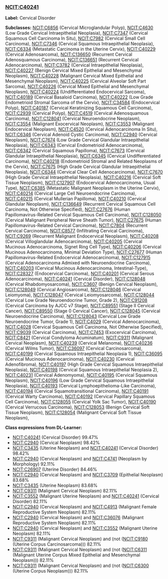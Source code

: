 
### [NCIT:C40241](http://purl.obolibrary.org/obo/NCIT_C40241)
**Label:** Cervical Disorder

**Subclasses:** [NCIT:C6856](http://purl.obolibrary.org/obo/NCIT_C6856) (Cervical Microglandular Polyp), [NCIT:C4630](http://purl.obolibrary.org/obo/NCIT_C4630) (Low Grade Cervical Intraepithelial Neoplasia), [NCIT:C7347](http://purl.obolibrary.org/obo/NCIT_C7347) (Cervical Squamous Cell Carcinoma In Situ), [NCIT:C7982](http://purl.obolibrary.org/obo/NCIT_C7982) (Cervical Small Cell Carcinoma), [NCIT:C7346](http://purl.obolibrary.org/obo/NCIT_C7346) (Cervical Squamous Intraepithelial Neoplasia), [NCIT:C6334](http://purl.obolibrary.org/obo/NCIT_C6334) (Metastatic Carcinoma in the Uterine Cervix), [NCIT:C40229](http://purl.obolibrary.org/obo/NCIT_C40229) (Cervical Adenosarcoma), [NCIT:C136650](http://purl.obolibrary.org/obo/NCIT_C136650) (Recurrent Cervical Adenosquamous Carcinoma), [NCIT:C136651](http://purl.obolibrary.org/obo/NCIT_C136651) (Recurrent Cervical Adenocarcinoma), [NCIT:C3782](http://purl.obolibrary.org/obo/NCIT_C3782) (Cervical Intraepithelial Neoplasia), [NCIT:C40227](http://purl.obolibrary.org/obo/NCIT_C40227) (Benign Cervical Mixed Epithelial and Mesenchymal Neoplasm), [NCIT:C40228](http://purl.obolibrary.org/obo/NCIT_C40228) (Malignant Cervical Mixed Epithelial and Mesenchymal Neoplasm), [NCIT:C40225](http://purl.obolibrary.org/obo/NCIT_C40225) (Cervical Alveolar Soft Part Sarcoma), [NCIT:C40226](http://purl.obolibrary.org/obo/NCIT_C40226) (Cervical Mixed Epithelial and Mesenchymal Neoplasm), [NCIT:C40224](http://purl.obolibrary.org/obo/NCIT_C40224) (Undifferentiated Endocervical Sarcoma), [NCIT:C40189](http://purl.obolibrary.org/obo/NCIT_C40189) (Cervical Basaloid Carcinoma), [NCIT:C40222](http://purl.obolibrary.org/obo/NCIT_C40222) (Low Grade Endometrioid Stromal Sarcoma of the Cervix), [NCIT:C34584](http://purl.obolibrary.org/obo/NCIT_C34584) (Endocervical Polyp), [NCIT:C40187](http://purl.obolibrary.org/obo/NCIT_C40187) (Cervical Keratinizing Squamous Cell Carcinoma), [NCIT:C2939](http://purl.obolibrary.org/obo/NCIT_C2939) (Cervical Polyp), [NCIT:C4519](http://purl.obolibrary.org/obo/NCIT_C4519) (Cervical Adenosquamous Carcinoma), [NCIT:C128041](http://purl.obolibrary.org/obo/NCIT_C128041) (Cervical Neuroendocrine Neoplasm), [NCIT:C3554](http://purl.obolibrary.org/obo/NCIT_C3554) (Malignant Exocervical Neoplasm), [NCIT:C3553](http://purl.obolibrary.org/obo/NCIT_C3553) (Malignant Endocervical Neoplasm), [NCIT:C4520](http://purl.obolibrary.org/obo/NCIT_C4520) (Cervical Adenocarcinoma In Situ), [NCIT:C6346](http://purl.obolibrary.org/obo/NCIT_C6346) (Cervical Adenoid Cystic Carcinoma), [NCIT:C2940](http://purl.obolibrary.org/obo/NCIT_C2940) (Cervical Neoplasm), [NCIT:C7674](http://purl.obolibrary.org/obo/NCIT_C7674) (Low Grade Cervical Glandular Intraepithelial Neoplasia), [NCIT:C6343](http://purl.obolibrary.org/obo/NCIT_C6343) (Cervical Endometrioid Adenocarcinoma), [NCIT:C6342](http://purl.obolibrary.org/obo/NCIT_C6342) (Cervical Squamous Papilloma), [NCIT:C7673](http://purl.obolibrary.org/obo/NCIT_C7673) (Cervical Glandular Intraepithelial Neoplasia), [NCIT:C6345](http://purl.obolibrary.org/obo/NCIT_C6345) (Cervical Undifferentiated Carcinoma), [NCIT:C40218](http://purl.obolibrary.org/obo/NCIT_C40218) (Endometrioid Stromal and Related Neoplasms of the Cervix), [NCIT:C7675](http://purl.obolibrary.org/obo/NCIT_C7675) (High Grade Cervical Glandular Intraepithelial Neoplasia), [NCIT:C6344](http://purl.obolibrary.org/obo/NCIT_C6344) (Cervical Clear Cell Adenocarcinoma), [NCIT:C7670](http://purl.obolibrary.org/obo/NCIT_C7670) (High Grade Cervical Intraepithelial Neoplasia), [NCIT:C40216](http://purl.obolibrary.org/obo/NCIT_C40216) (Cervical Soft Tissue Neoplasm), [NCIT:C127907](http://purl.obolibrary.org/obo/NCIT_C127907) (Endocervical Adenocarcinoma, Usual Type), [NCIT:C6385](http://purl.obolibrary.org/obo/NCIT_C6385) (Metastatic Malignant Neoplasm in the Uterine Cervix), [NCIT:C40214](http://purl.obolibrary.org/obo/NCIT_C40214) (Cervical Large Cell Neuroendocrine Carcinoma), [NCIT:C40215](http://purl.obolibrary.org/obo/NCIT_C40215) (Cervical Mullerian Papilloma), [NCIT:C40210](http://purl.obolibrary.org/obo/NCIT_C40210) (Cervical Glandular Neoplasm), [NCIT:C136649](http://purl.obolibrary.org/obo/NCIT_C136649) (Recurrent Cervical Squamous Cell Carcinoma, Not Otherwise Specified), [NCIT:C27676](http://purl.obolibrary.org/obo/NCIT_C27676) (Human Papillomavirus-Related Cervical Squamous Cell Carcinoma), [NCIT:C128050](http://purl.obolibrary.org/obo/NCIT_C128050) (Cervical Malignant Peripheral Nerve Sheath Tumor), [NCIT:C27675](http://purl.obolibrary.org/obo/NCIT_C27675) (Human Papillomavirus-Related Cervical Carcinoma), [NCIT:C7804](http://purl.obolibrary.org/obo/NCIT_C7804) (Recurrent Cervical Carcinoma), [NCIT:C8577](http://purl.obolibrary.org/obo/NCIT_C8577) (Infiltrating Cervical Carcinoma), [NCIT:C9269](http://purl.obolibrary.org/obo/NCIT_C9269) (Recurrent Malignant Endocervical Neoplasm), [NCIT:C40208](http://purl.obolibrary.org/obo/NCIT_C40208) (Cervical Villoglandular Adenocarcinoma), [NCIT:C40205](http://purl.obolibrary.org/obo/NCIT_C40205) (Cervical Mucinous Adenocarcinoma, Signet Ring Cell Type), [NCIT:C40206](http://purl.obolibrary.org/obo/NCIT_C40206) (Cervical Mucinous Adenocarcinoma, Minimal Deviation Type), [NCIT:C27677](http://purl.obolibrary.org/obo/NCIT_C27677) (Human Papillomavirus-Related Endocervical Adenocarcinoma), [NCIT:C127915](http://purl.obolibrary.org/obo/NCIT_C127915) (Cervical Adenocarcinoma Admixed with Neuroendocrine Carcinoma), [NCIT:C40203](http://purl.obolibrary.org/obo/NCIT_C40203) (Cervical Mucinous Adenocarcinoma, Intestinal-Type), [NCIT:C28327](http://purl.obolibrary.org/obo/NCIT_C28327) (Endocervical Carcinoma), [NCIT:C40201](http://purl.obolibrary.org/obo/NCIT_C40201) (Cervical Serous Adenocarcinoma), [NCIT:C40241](http://purl.obolibrary.org/obo/NCIT_C40241) (Cervical Disorder), [NCIT:C128048](http://purl.obolibrary.org/obo/NCIT_C128048) (Cervical Rhabdomyosarcoma), [NCIT:C3607](http://purl.obolibrary.org/obo/NCIT_C3607) (Benign Cervical Neoplasm), [NCIT:C128049](http://purl.obolibrary.org/obo/NCIT_C128049) (Cervical Angiosarcoma), [NCIT:C128046](http://purl.obolibrary.org/obo/NCIT_C128046) (Cervical Leiomyoma), [NCIT:C128047](http://purl.obolibrary.org/obo/NCIT_C128047) (Cervical Leiomyosarcoma), [NCIT:C128044](http://purl.obolibrary.org/obo/NCIT_C128044) (Cervical Low Grade Neuroendocrine Tumor, Grade 2), [NCIT:C91208](http://purl.obolibrary.org/obo/NCIT_C91208) (Cervical Carcinoma by AJCC v7 Stage), [NCIT:C89551](http://purl.obolibrary.org/obo/NCIT_C89551) (Stage II Cervical Cancer), [NCIT:C89550](http://purl.obolibrary.org/obo/NCIT_C89550) (Stage 0 Cervical Cancer), [NCIT:C128045](http://purl.obolibrary.org/obo/NCIT_C128045) (Cervical Neuroendocrine Carcinoma), [NCIT:C128043](http://purl.obolibrary.org/obo/NCIT_C128043) (Cervical Low Grade Neuroendocrine Tumor, Grade 1), [NCIT:C4029](http://purl.obolibrary.org/obo/NCIT_C4029) (Cervical Adenocarcinoma), [NCIT:C4028](http://purl.obolibrary.org/obo/NCIT_C4028) (Cervical Squamous Cell Carcinoma, Not Otherwise Specified), [NCIT:C9039](http://purl.obolibrary.org/obo/NCIT_C9039) (Cervical Carcinoma), [NCIT:C7453](http://purl.obolibrary.org/obo/NCIT_C7453) (Exocervical Carcinoma), [NCIT:C8421](http://purl.obolibrary.org/obo/NCIT_C8421) (Cervical Condyloma Acuminatum), [NCIT:C9311](http://purl.obolibrary.org/obo/NCIT_C9311) (Malignant Cervical Neoplasm), [NCIT:C40239](http://purl.obolibrary.org/obo/NCIT_C40239) (Cervical Melanoma), [NCIT:C40236](http://purl.obolibrary.org/obo/NCIT_C40236) (Cervical Wilms Tumor), [NCIT:C36097](http://purl.obolibrary.org/obo/NCIT_C36097) (Cervical Carcinosarcoma), [NCIT:C40199](http://purl.obolibrary.org/obo/NCIT_C40199) (Cervical Squamous Intraepithelial Neoplasia 1), [NCIT:C36095](http://purl.obolibrary.org/obo/NCIT_C36095) (Cervical Mucinous Adenocarcinoma), [NCIT:C40230](http://purl.obolibrary.org/obo/NCIT_C40230) (Cervical Adenofibroma), [NCIT:C40197](http://purl.obolibrary.org/obo/NCIT_C40197) (High Grade Cervical Squamous Intraepithelial Neoplasia), [NCIT:C40198](http://purl.obolibrary.org/obo/NCIT_C40198) (Cervical Squamous Intraepithelial Neoplasia 2), [NCIT:C40231](http://purl.obolibrary.org/obo/NCIT_C40231) (Cervical Adenomyoma), [NCIT:C40195](http://purl.obolibrary.org/obo/NCIT_C40195) (Cervical Squamous Neoplasm), [NCIT:C40196](http://purl.obolibrary.org/obo/NCIT_C40196) (Low Grade Cervical Squamous Intraepithelial Neoplasia), [NCIT:C40193](http://purl.obolibrary.org/obo/NCIT_C40193) (Cervical Lymphoepithelioma-Like Carcinoma), [NCIT:C40194](http://purl.obolibrary.org/obo/NCIT_C40194) (Cervical Squamotransitional Carcinoma), [NCIT:C40191](http://purl.obolibrary.org/obo/NCIT_C40191) (Cervical Warty Carcinoma), [NCIT:C40192](http://purl.obolibrary.org/obo/NCIT_C40192) (Cervical Papillary Squamous Cell Carcinoma), [NCIT:C128055](http://purl.obolibrary.org/obo/NCIT_C128055) (Cervical Yolk Sac Tumor), [NCIT:C40190](http://purl.obolibrary.org/obo/NCIT_C40190) (Cervical Verrucous Carcinoma), [NCIT:C128053](http://purl.obolibrary.org/obo/NCIT_C128053) (Benign Cervical Soft Tissue Neoplasm), [NCIT:C128054](http://purl.obolibrary.org/obo/NCIT_C128054) (Malignant Cervical Soft Tissue Neoplasm), 

**Class expressions from DL-Learner:**

- [NCIT:C40241](http://purl.obolibrary.org/obo/NCIT_C40241) (Cervical Disorder) 99.47%
- [NCIT:C2940](http://purl.obolibrary.org/obo/NCIT_C2940) (Cervical Neoplasm) 98.42%
- [NCIT:C3435](http://purl.obolibrary.org/obo/NCIT_C3435) (Uterine Neoplasm) and [NCIT:C40241](http://purl.obolibrary.org/obo/NCIT_C40241) (Cervical Disorder) 98.42%
- [NCIT:C2940](http://purl.obolibrary.org/obo/NCIT_C2940) (Cervical Neoplasm) and [NCIT:C4741](http://purl.obolibrary.org/obo/NCIT_C4741) (Neoplasm by Morphology) 92.11%
- [NCIT:C26907](http://purl.obolibrary.org/obo/NCIT_C26907) (Uterine Disorder) 84.46%
- [NCIT:C2940](http://purl.obolibrary.org/obo/NCIT_C2940) (Cervical Neoplasm) and [NCIT:C3709](http://purl.obolibrary.org/obo/NCIT_C3709) (Epithelial Neoplasm) 83.68%
- [NCIT:C3435](http://purl.obolibrary.org/obo/NCIT_C3435) (Uterine Neoplasm) 83.68%
- [NCIT:C9311](http://purl.obolibrary.org/obo/NCIT_C9311) (Malignant Cervical Neoplasm) 82.11%
- [NCIT:C3552](http://purl.obolibrary.org/obo/NCIT_C3552) (Malignant Uterine Neoplasm) and [NCIT:C40241](http://purl.obolibrary.org/obo/NCIT_C40241) (Cervical Disorder) 82.11%
- [NCIT:C2940](http://purl.obolibrary.org/obo/NCIT_C2940) (Cervical Neoplasm) and [NCIT:C4913](http://purl.obolibrary.org/obo/NCIT_C4913) (Malignant Female Reproductive System Neoplasm) 82.11%
- [NCIT:C2940](http://purl.obolibrary.org/obo/NCIT_C2940) (Cervical Neoplasm) and [NCIT:C36076](http://purl.obolibrary.org/obo/NCIT_C36076) (Malignant Reproductive System Neoplasm) 82.11%
- [NCIT:C2940](http://purl.obolibrary.org/obo/NCIT_C2940) (Cervical Neoplasm) and [NCIT:C3552](http://purl.obolibrary.org/obo/NCIT_C3552) (Malignant Uterine Neoplasm) 82.11%
- [NCIT:C9311](http://purl.obolibrary.org/obo/NCIT_C9311) (Malignant Cervical Neoplasm) and (not ([NCIT:C9180](http://purl.obolibrary.org/obo/NCIT_C9180) (Uterine Corpus Carcinosarcoma))) 82.11%
- [NCIT:C9311](http://purl.obolibrary.org/obo/NCIT_C9311) (Malignant Cervical Neoplasm) and (not ([NCIT:C6311](http://purl.obolibrary.org/obo/NCIT_C6311) (Malignant Uterine Corpus Mixed Epithelial and Mesenchymal Neoplasm))) 82.11%
- [NCIT:C9311](http://purl.obolibrary.org/obo/NCIT_C9311) (Malignant Cervical Neoplasm) and (not ([NCIT:C6300](http://purl.obolibrary.org/obo/NCIT_C6300) (Uterine Corpus Neoplasm))) 82.11%


